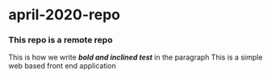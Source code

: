 # april-2020-repo
### This repo is a remote repo
This is how we write ***bold and inclined test*** in the paragraph
This is a simple web based front end application
